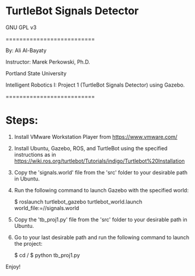 # TurtleBot Signals Detector

GNU GPL v3

==========================

By: Ali Al-Bayaty

Instructor: Marek Perkowski, Ph.D.

Portland State University

Intelligent Robotics I: Project 1 (TurtleBot Signals Detector) using Gazebo.

==========================

# Steps:

1. Install VMware Workstation Player from https://www.vmware.com/

2. Install Ubuntu, Gazebo, ROS, and TurtleBot using the specified instructions as in https://wiki.ros.org/turtlebot/Tutorials/indigo/Turtlebot%20Installation

3. Copy the 'signals.world' file from the 'src' folder to your desirable path in Ubuntu.

4. Run the following command to launch Gazebo with the specified world:

    $ roslaunch turtlebot_gazebo turtlebot_world.launch world_file:=/<DESIRABLE PATH>/signals.world

5. Copy the 'tb_proj1.py' file from the 'src' folder to your desirable path in Ubuntu.

6. Go to your last desirable path and run the following command to launch the project:

    $ cd /<LAST DESIRABLE PATH>
    $ python tb_proj1.py

Enjoy!
